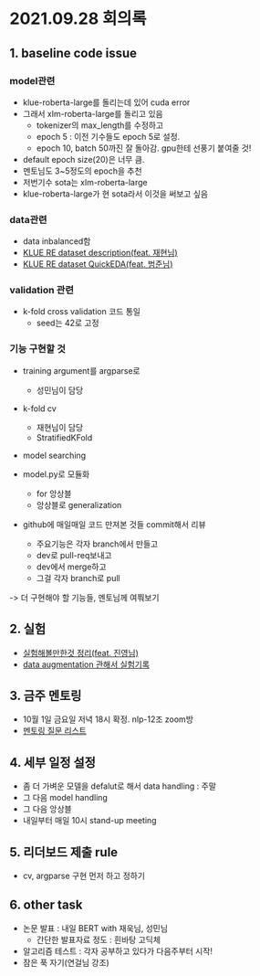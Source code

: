 # 2021.09.28 회의록
## 1. baseline code issue
### model관련
- klue-roberta-large를 돌리는데 있어 cuda error
- 그래서 xlm-roberta-large를 돌리고 있음
  - tokenizer의 max_length를 수정하고
  - epoch 5 : 이전 기수들도 epoch 5로 설정.
  - epoch 10, batch 50까진 잘 돌아감. gpu한테 선풍기 붙여줄 것!
- default epoch size(20)은 너무 큼.
- 멘토님도 3~5정도의 epoch을 추천
- 저번기수 sota는 xlm-roberta-large
- klue-roberta-large가 현 sota라서 이것을 써보고 싶음
### data관련
- data inbalanced함
- [KLUE RE dataset description(feat. 재현님)](https://jet-rook-fae.notion.site/KLUE-RE-dataset-description-2e0027ec011441c680bf88b66dba372b)
- [KLUE RE dataset QuickEDA(feat. 범준님)](https://www.notion.so/NLP-KLUE-Experiment-Log-b0ee85a289404de9852c579ef7d9b5e5#d332e3e27ec64571889a53d55619c066)
### validation 관련
- k-fold cross validation 코드 통일
  - seed는 42로 고정
### 기능 구현할 것
- training argument를 argparse로
  - 성민님이 담당
- k-fold cv
  - 재현님이 담당
  - StratifiedKFold
- model searching
- model.py로 모듈화
  - for 앙상블
  - 앙상블로 generalization

- github에 매일매일 코드 만져본 것들 commit해서 리뷰
  - 주요기능은 각자 branch에서 만들고
  - dev로 pull-req보내고
  - dev에서 merge하고
  - 그걸 각자 branch로 pull

-> 더 구현해야 할 기능들, 멘토님께 여쭤보기

## 2. 실험
- [실험해볼만한것 정리(feat. 진영님)](https://jet-rook-fae.notion.site/KLUE-Relation-Extraction-Task-c01a8bfab73c48e8b127630f140c8436)
- [data augmentation 관해서 실험기록](https://jet-rook-fae.notion.site/Text-Data-Augmentation-48c4416fd609455780aa509973518d87)

## 3. 금주 멘토링
- 10월 1일 금요일 저녁 18시 확정. nlp-12조 zoom방
- [멘토링 질문 리스트](https://jet-rook-fae.notion.site/QA-List-b618c2881ad247f6bbc0e4e373d85c7b)

## 4. 세부 일정 설정
- 좀 더 가벼운 모델을 defalut로 해서 data handling : 주말
- 그 다음 model handling
- 그 다음 앙상블
- 내일부터 매일 10시 stand-up meeting

## 5. 리더보드 제출 rule
- cv, argparse 구현 먼저 하고 정하기

## 6. other task
- 논문 발표 : 내일 BERT with 재욱님, 성민님
  - 간단한 발표자료 정도 : 흰바탕 고딕체
- 알고리즘 테스트 : 각자 공부하고 있다가 다음주부터 시작!
- 잠은 푹 자기(연걸님 강조)
